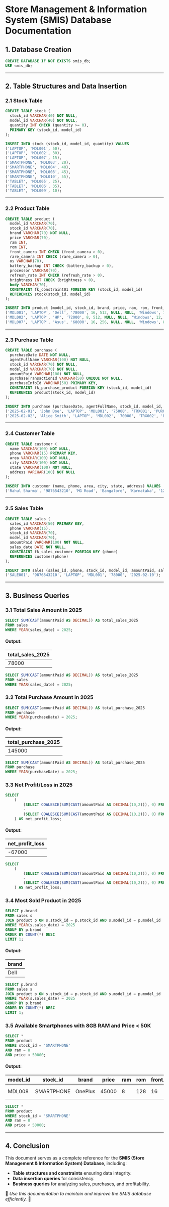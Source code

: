  # Store Management & Information System (SMIS) Database Documentation

## 1. Database Creation

```sql
CREATE DATABASE IF NOT EXISTS smis_db;
USE smis_db;
```

---

## 2. Table Structures and Data Insertion

### 2.1 Stock Table
```sql
CREATE TABLE stock (
  stock_id VARCHAR(40) NOT NULL,
  model_id VARCHAR(40) NOT NULL,
  quantity INT CHECK (quantity >= 0),
  PRIMARY KEY (stock_id, model_id)
);

INSERT INTO stock (stock_id, model_id, quantity) VALUES
('LAPTOP', 'MDL001', 50),
('LAPTOP', 'MDL002', 30),
('LAPTOP', 'MDL007', 15),
('SMARTPHONE', 'MDL003', 20),
('SMARTPHONE', 'MDL004', 40),
('SMARTPHONE', 'MDL008', 45),
('SMARTPHONE', 'MDL010', 55),
('TABLET', 'MDL005', 25),
('TABLET', 'MDL006', 35),
('TABLET', 'MDL009', 10);
```

---

### 2.2 Product Table
```sql
CREATE TABLE product (
  model_id VARCHAR(70),
  stock_id VARCHAR(70),
  brand VARCHAR(70) NOT NULL,          
  price VARCHAR(70),      
  ram INT,
  rom INT,        
  front_camera INT CHECK (front_camera > 0),
  rare_camera INT CHECK (rare_camera > 0),  
  os VARCHAR(70),        
  battery_backup INT CHECK (battery_backup > 0),  
  processor VARCHAR(70),            
  refresh_rate INT CHECK (refresh_rate > 0),
  brightness INT CHECK (brightness > 0),
  body VARCHAR(70),
  CONSTRAINT fk_constraint01 FOREIGN KEY (stock_id, model_id) 
  REFERENCES stock(stock_id, model_id) 
);

INSERT INTO product (model_id, stock_id, brand, price, ram, rom, front_camera, rare_camera, os, battery_backup, processor, refresh_rate, brightness, body) VALUES
('MDL001', 'LAPTOP', 'Dell', '78000', 16, 512, NULL, NULL, 'Windows', 10, 'Intel i7', 144, 500, 'Metal'),
('MDL002', 'LAPTOP', 'HP', '72000', 8, 512, NULL, NULL, 'Windows', 12, 'Intel i5', 120, 450, 'Plastic'),
('MDL007', 'LAPTOP', 'Asus', '68000', 16, 256, NULL, NULL, 'Windows', 8, 'Ryzen 7', 144, 400, 'Metal');
```

---

### 2.3 Purchase Table
```sql
CREATE TABLE purchase (
  purchaseDate DATE NOT NULL,
  agentFullName VARCHAR(100) NOT NULL,
  stock_id VARCHAR(70) NOT NULL,
  model_id VARCHAR(70) NOT NULL,
  amountPaid VARCHAR(100) NOT NULL,
  purchaseTransactionId VARCHAR(50) UNIQUE NOT NULL,
  purchaseInfoId VARCHAR(50) PRIMARY KEY,
  CONSTRAINT fk_purchase_product FOREIGN KEY (stock_id, model_id) 
  REFERENCES product(stock_id, model_id)
);

INSERT INTO purchase (purchaseDate, agentFullName, stock_id, model_id, amountPaid, purchaseTransactionId, purchaseInfoId) VALUES
('2025-02-01', 'John Doe', 'LAPTOP', 'MDL001', '75000', 'TRX001', 'PUR001'),
('2025-02-02', 'Alice Smith', 'LAPTOP', 'MDL002', '70000', 'TRX002', 'PUR002');
```

---

### 2.4 Customer Table
```sql
CREATE TABLE customer (
  name VARCHAR(100) NOT NULL,
  phone VARCHAR(15) PRIMARY KEY,
  area VARCHAR(100) NOT NULL,
  city VARCHAR(100) NOT NULL,
  state VARCHAR(100) NOT NULL,
  address VARCHAR(100) NOT NULL
);

INSERT INTO customer (name, phone, area, city, state, address) VALUES
('Rahul Sharma', '9876543210', 'MG Road', 'Bangalore', 'Karnataka', '123, MG Road, Bangalore');
```

---

### 2.5 Sales Table
```sql
CREATE TABLE sales (
  sales_id VARCHAR(50) PRIMARY KEY,
  phone VARCHAR(15),
  stock_id VARCHAR(70),
  model_id VARCHAR(70),
  amountPaid VARCHAR(100) NOT NULL,
  sales_date DATE NOT NULL,
  CONSTRAINT fk_sales_customer FOREIGN KEY (phone) 
  REFERENCES customer(phone)
);

INSERT INTO sales (sales_id, phone, stock_id, model_id, amountPaid, sales_date) VALUES
('SALE001', '9876543210', 'LAPTOP', 'MDL001', '78000', '2025-02-10');
```

---

## 3. Business Queries

### 3.1 Total Sales Amount in 2025
```sql
SELECT SUM(CAST(amountPaid AS DECIMAL)) AS total_sales_2025
FROM sales
WHERE YEAR(sales_date) = 2025;
```
#### **Output:**
| total_sales_2025 |
|------------------|
| 78000           |
```sql
SELECT SUM(CAST(amountPaid AS DECIMAL)) AS total_sales_2025
FROM sales
WHERE YEAR(sales_date) = 2025;
```

### 3.2 Total Purchase Amount in 2025
```sql
SELECT SUM(CAST(amountPaid AS DECIMAL)) AS total_purchase_2025
FROM purchase
WHERE YEAR(purchaseDate) = 2025;
```
#### **Output:**
| total_purchase_2025 |
|------------------|
| 145000           |
```sql
SELECT SUM(CAST(amountPaid AS DECIMAL)) AS total_purchase_2025
FROM purchase
WHERE YEAR(purchaseDate) = 2025;
```

### 3.3 Net Profit/Loss in 2025
```sql
SELECT 
    ( 
        (SELECT COALESCE(SUM(CAST(amountPaid AS DECIMAL(10,2))), 0) FROM sales WHERE YEAR(sales_date) = 2025) 
        - 
        (SELECT COALESCE(SUM(CAST(amountPaid AS DECIMAL(10,2))), 0) FROM purchase WHERE YEAR(purchaseDate) = 2025) 
    ) AS net_profit_loss;
```
#### **Output:**
| net_profit_loss |
|----------------|
| -67000        |
```sql
SELECT 
    ( 
        (SELECT COALESCE(SUM(CAST(amountPaid AS DECIMAL(10,2))), 0) FROM sales WHERE YEAR(sales_date) = 2025) 
        - 
        (SELECT COALESCE(SUM(CAST(amountPaid AS DECIMAL(10,2))), 0) FROM purchase WHERE YEAR(purchaseDate) = 2025) 
    ) AS net_profit_loss;
```

### 3.4 Most Sold Product in 2025
```sql
SELECT p.brand
FROM sales s
JOIN product p ON s.stock_id = p.stock_id AND s.model_id = p.model_id
WHERE YEAR(s.sales_date) = 2025
GROUP BY p.brand
ORDER BY COUNT(*) DESC
LIMIT 1;
```
#### **Output:**
| brand |
|-------|
| Dell  |
```sql
SELECT p.brand
FROM sales s
JOIN product p ON s.stock_id = p.stock_id AND s.model_id = p.model_id
WHERE YEAR(s.sales_date) = 2025
GROUP BY p.brand
ORDER BY COUNT(*) DESC
LIMIT 1;
```

### 3.5 Available Smartphones with 8GB RAM and Price < 50K
```sql
SELECT *
FROM product
WHERE stock_id = 'SMARTPHONE' 
AND ram = 8 
AND price < 50000;
```
#### **Output:**
| model_id | stock_id   | brand   | price | ram | rom | front_camera | rare_camera | os      | battery_backup | processor       | refresh_rate | brightness | body  |
|----------|-----------|---------|-------|-----|-----|--------------|-------------|---------|----------------|----------------|--------------|------------|-------|
| MDL008   | SMARTPHONE | OnePlus | 45000 | 8   | 128 | 16           | 48          | Android | 30             | Snapdragon 870  | 120          | 750        | Metal |
```sql
SELECT *
FROM product
WHERE stock_id = 'SMARTPHONE' 
AND ram = 8 
AND price < 50000;
```

---

## 4. Conclusion
This document serves as a complete reference for the **SMIS (Store Management & Information System) Database**, including:
- **Table structures and constraints** ensuring data integrity.
- **Data insertion queries** for consistency.
- **Business queries** for analyzing sales, purchases, and profitability.

📌 *Use this documentation to maintain and improve the SMIS database efficiently.* 🚀
